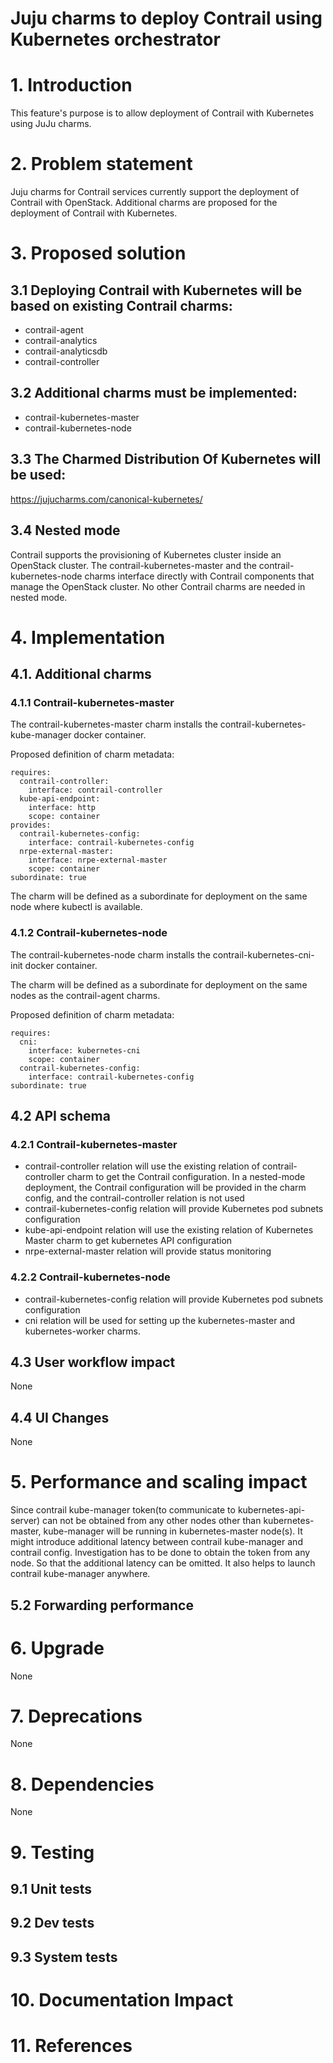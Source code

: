 
Juju charms to deploy Contrail using Kubernetes orchestrator
============================================================

# 1. Introduction

This feature's purpose is to allow deployment of Contrail with Kubernetes using JuJu charms.

# 2. Problem statement

Juju charms for Contrail services currently support the deployment of Contrail with OpenStack.
Additional charms are proposed for the deployment of Contrail with Kubernetes.

# 3. Proposed solution

## 3.1 Deploying Contrail with Kubernetes will be based on existing Contrail charms:

- contrail-agent
- contrail-analytics
- contrail-analyticsdb
- contrail-controller

## 3.2 Additional charms must be implemented:

- contrail-kubernetes-master
- contrail-kubernetes-node

## 3.3 The Charmed Distribution Of Kubernetes will be used:
https://jujucharms.com/canonical-kubernetes/

## 3.4 Nested mode

Contrail supports the provisioning of Kubernetes cluster inside an OpenStack cluster. The contrail-kubernetes-master and the contrail-kubernetes-node charms interface directly with Contrail components that manage the OpenStack cluster. No other Contrail charms are needed in nested mode.

# 4. Implementation

## 4.1. Additional charms

### 4.1.1 Contrail-kubernetes-master

The contrail-kubernetes-master charm installs the contrail-kubernetes-kube-manager docker container.

Proposed definition of charm metadata:

```
requires:
  contrail-controller:
    interface: contrail-controller
  kube-api-endpoint:
    interface: http
    scope: container
provides:
  contrail-kubernetes-config:
    interface: contrail-kubernetes-config
  nrpe-external-master:
    interface: nrpe-external-master
    scope: container
subordinate: true
```

The charm will be defined as a subordinate for deployment on the same node where kubectl is available.

### 4.1.2 Contrail-kubernetes-node

The contrail-kubernetes-node charm installs the contrail-kubernetes-cni-init docker container.

The charm will be defined as a subordinate for deployment on the same nodes as the contrail-agent charms.

Proposed definition of charm metadata:

```
requires:
  cni:
    interface: kubernetes-cni
    scope: container
  contrail-kubernetes-config:
    interface: contrail-kubernetes-config
subordinate: true
```

## 4.2 API schema

### 4.2.1 Contrail-kubernetes-master

- contrail-controller relation will use the existing relation of contrail-controller charm to get the Contrail configuration. In a nested-mode deployment, the Contrail configuration will be provided in the charm config, and the contrail-controller relation is not used
- contrail-kubernetes-config relation will provide Kubernetes pod subnets configuration
- kube-api-endpoint relation will use the existing relation of Kubernetes Master charm to get kubernetes API configuration
- nrpe-external-master relation will provide status monitoring

### 4.2.2 Contrail-kubernetes-node

- contrail-kubernetes-config relation will provide Kubernetes pod subnets configuration
- cni relation will be used for setting up the kubernetes-master and kubernetes-worker charms.

## 4.3 User workflow impact

None

## 4.4 UI Changes

None

# 5. Performance and scaling impact

Since contrail kube-manager token(to communicate to kubernetes-api-server) can not be obtained from any other nodes other than kubernetes-master, kube-manager will be running in kubernetes-master node(s). It might introduce additional latency between contrail kube-manager and contrail config. Investigation has to be done to obtain the token from any node. So that the additional latency can be omitted. It also helps to launch contrail kube-manager anywhere.

## 5.2 Forwarding performance

# 6. Upgrade

None

# 7. Deprecations

None

# 8. Dependencies

None

# 9. Testing
## 9.1 Unit tests
## 9.2 Dev tests
## 9.3 System tests

# 10. Documentation Impact

# 11. References
